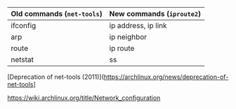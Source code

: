 


| Old commands (`net-tools`) | New commands  (`iproute2`) |
|-------------|---------------------|
| ifconfig    | ip address, ip link |
| arp         | ip neighbor         |
| route       | ip route            |
| netstat     | ss                  |


[Deprecation of net-tools (2011)](https://archlinux.org/news/deprecation-of-net-tools]

https://wiki.archlinux.org/title/Network_configuration